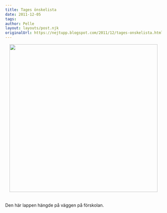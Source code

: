```yaml
---
title: Tages önskelista
date: 2011-12-05
tags: 	
author: Pelle
layout: layouts/post.njk
originalUrl: https://nejtupp.blogspot.com/2011/12/tages-onskelista.html
---
```


<div class="separator" style="clear: both; text-align: center;"><img src="../../../../img/IMG_0282.JPG" width="476"></div><div class="separator" style="clear: both; text-align: center;"><br></div><div class="separator" style="clear: both; text-align: center;"><br></div><div class="separator" style="clear: both; text-align: left;">Den här lappen hängde på väggen på förskolan.</div>
